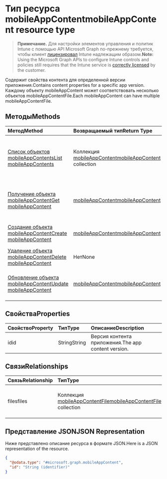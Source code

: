 # <a name="mobileappcontent-resource-type"></a><span data-ttu-id="ebf46-101">Тип ресурса mobileAppContent</span><span class="sxs-lookup"><span data-stu-id="ebf46-101">mobileAppContent resource type</span></span>

> <span data-ttu-id="ebf46-102">**Примечание.** Для настройки элементов управления и политик Intune с помощью API Microsoft Graph по-прежнему требуется, чтобы клиент [лицензировал](https://go.microsoft.com/fwlink/?linkid=839381) Intune надлежащим образом.</span><span class="sxs-lookup"><span data-stu-id="ebf46-102">**Note:** Using the Microsoft Graph APIs to configure Intune controls and policies still requires that the Intune service is [correctly licensed](https://go.microsoft.com/fwlink/?linkid=839381) by the customer.</span></span>

<span data-ttu-id="ebf46-103">Содержит свойства контента для определенной версии приложения.</span><span class="sxs-lookup"><span data-stu-id="ebf46-103">Contains content properties for a specific app version.</span></span> <span data-ttu-id="ebf46-104">Каждому объекту mobileAppContent может соответствовать несколько объектов mobileAppContentFile.</span><span class="sxs-lookup"><span data-stu-id="ebf46-104">Each mobileAppContent can have multiple mobileAppContentFile.</span></span>
## <a name="methods"></a><span data-ttu-id="ebf46-105">Методы</span><span class="sxs-lookup"><span data-stu-id="ebf46-105">Methods</span></span>
|<span data-ttu-id="ebf46-106">Метод</span><span class="sxs-lookup"><span data-stu-id="ebf46-106">Method</span></span>|<span data-ttu-id="ebf46-107">Возвращаемый тип</span><span class="sxs-lookup"><span data-stu-id="ebf46-107">Return Type</span></span>|<span data-ttu-id="ebf46-108">Описание</span><span class="sxs-lookup"><span data-stu-id="ebf46-108">Description</span></span>|
|:---|:---|:---|
|[<span data-ttu-id="ebf46-109">Список объектов mobileAppContents</span><span class="sxs-lookup"><span data-stu-id="ebf46-109">List mobileAppContents</span></span>](../api/intune_apps_mobileappcontent_list.md)|<span data-ttu-id="ebf46-110">Коллекция [mobileAppContent](../resources/intune_apps_mobileappcontent.md)</span><span class="sxs-lookup"><span data-stu-id="ebf46-110">[mobileAppContent](../resources/intune_apps_mobileappcontent.md) collection</span></span>|<span data-ttu-id="ebf46-111">Список свойств и связей объектов [mobileAppContent](../resources/intune_apps_mobileappcontent.md).</span><span class="sxs-lookup"><span data-stu-id="ebf46-111">List properties and relationships of the [mobileAppContent](../resources/intune_apps_mobileappcontent.md) objects.</span></span>|
|[<span data-ttu-id="ebf46-112">Получение объекта mobileAppContent</span><span class="sxs-lookup"><span data-stu-id="ebf46-112">Get mobileAppContent</span></span>](../api/intune_apps_mobileappcontent_get.md)|[<span data-ttu-id="ebf46-113">mobileAppContent</span><span class="sxs-lookup"><span data-stu-id="ebf46-113">mobileAppContent</span></span>](../resources/intune_apps_mobileappcontent.md)|<span data-ttu-id="ebf46-114">Чтение свойств и связей объекта [mobileAppContent](../resources/intune_apps_mobileappcontent.md).</span><span class="sxs-lookup"><span data-stu-id="ebf46-114">Read properties and relationships of the [mobileAppContent](../resources/intune_apps_mobileappcontent.md) object.</span></span>|
|[<span data-ttu-id="ebf46-115">Создание объекта mobileAppContent</span><span class="sxs-lookup"><span data-stu-id="ebf46-115">Create mobileAppContent</span></span>](../api/intune_apps_mobileappcontent_create.md)|[<span data-ttu-id="ebf46-116">mobileAppContent</span><span class="sxs-lookup"><span data-stu-id="ebf46-116">mobileAppContent</span></span>](../resources/intune_apps_mobileappcontent.md)|<span data-ttu-id="ebf46-117">Создание объекта [mobileAppContent](../resources/intune_apps_mobileappcontent.md).</span><span class="sxs-lookup"><span data-stu-id="ebf46-117">Create a new [mobileAppContent](../resources/intune_apps_mobileappcontent.md) object.</span></span>|
|[<span data-ttu-id="ebf46-118">Удаление объекта mobileAppContent</span><span class="sxs-lookup"><span data-stu-id="ebf46-118">Delete mobileAppContent</span></span>](../api/intune_apps_mobileappcontent_delete.md)|<span data-ttu-id="ebf46-119">Нет</span><span class="sxs-lookup"><span data-stu-id="ebf46-119">None</span></span>|<span data-ttu-id="ebf46-120">Удаляет объект [mobileAppContent](../resources/intune_apps_mobileappcontent.md).</span><span class="sxs-lookup"><span data-stu-id="ebf46-120">Deletes a [mobileAppContent](../resources/intune_apps_mobileappcontent.md).</span></span>|
|[<span data-ttu-id="ebf46-121">Обновление объекта mobileAppContent</span><span class="sxs-lookup"><span data-stu-id="ebf46-121">Update mobileAppContent</span></span>](../api/intune_apps_mobileappcontent_update.md)|[<span data-ttu-id="ebf46-122">mobileAppContent</span><span class="sxs-lookup"><span data-stu-id="ebf46-122">mobileAppContent</span></span>](../resources/intune_apps_mobileappcontent.md)|<span data-ttu-id="ebf46-123">Обновление свойств объекта [mobileAppContent](../resources/intune_apps_mobileappcontent.md).</span><span class="sxs-lookup"><span data-stu-id="ebf46-123">Update the properties of a [mobileAppContent](../resources/intune_apps_mobileappcontent.md) object.</span></span>|

## <a name="properties"></a><span data-ttu-id="ebf46-124">Свойства</span><span class="sxs-lookup"><span data-stu-id="ebf46-124">Properties</span></span>
|<span data-ttu-id="ebf46-125">Свойство</span><span class="sxs-lookup"><span data-stu-id="ebf46-125">Property</span></span>|<span data-ttu-id="ebf46-126">Тип</span><span class="sxs-lookup"><span data-stu-id="ebf46-126">Type</span></span>|<span data-ttu-id="ebf46-127">Описание</span><span class="sxs-lookup"><span data-stu-id="ebf46-127">Description</span></span>|
|:---|:---|:---|
|<span data-ttu-id="ebf46-128">id</span><span class="sxs-lookup"><span data-stu-id="ebf46-128">id</span></span>|<span data-ttu-id="ebf46-129">String</span><span class="sxs-lookup"><span data-stu-id="ebf46-129">String</span></span>|<span data-ttu-id="ebf46-130">Версия контента приложения.</span><span class="sxs-lookup"><span data-stu-id="ebf46-130">The app content version.</span></span>|

## <a name="relationships"></a><span data-ttu-id="ebf46-131">Связи</span><span class="sxs-lookup"><span data-stu-id="ebf46-131">Relationships</span></span>
|<span data-ttu-id="ebf46-132">Связь</span><span class="sxs-lookup"><span data-stu-id="ebf46-132">Relationship</span></span>|<span data-ttu-id="ebf46-133">Тип</span><span class="sxs-lookup"><span data-stu-id="ebf46-133">Type</span></span>|<span data-ttu-id="ebf46-134">Описание</span><span class="sxs-lookup"><span data-stu-id="ebf46-134">Description</span></span>|
|:---|:---|:---|
|<span data-ttu-id="ebf46-135">files</span><span class="sxs-lookup"><span data-stu-id="ebf46-135">files</span></span>|<span data-ttu-id="ebf46-136">Коллекция [mobileAppContentFile](../resources/intune_apps_mobileappcontentfile.md)</span><span class="sxs-lookup"><span data-stu-id="ebf46-136">[mobileAppContentFile](../resources/intune_apps_mobileappcontentfile.md) collection</span></span>|<span data-ttu-id="ebf46-137">Список файлов для этой версии контента приложения.</span><span class="sxs-lookup"><span data-stu-id="ebf46-137">The list of files for this app content version.</span></span>|

## <a name="json-representation"></a><span data-ttu-id="ebf46-138">Представление JSON</span><span class="sxs-lookup"><span data-stu-id="ebf46-138">JSON Representation</span></span>
<span data-ttu-id="ebf46-139">Ниже представлено описание ресурса в формате JSON.</span><span class="sxs-lookup"><span data-stu-id="ebf46-139">Here is a JSON representation of the resource.</span></span>
<!-- {
  "blockType": "resource",
  "keyProperty": "id",
  "@odata.type": "microsoft.graph.mobileAppContent"
}
-->
``` json
{
  "@odata.type": "#microsoft.graph.mobileAppContent",
  "id": "String (identifier)"
}
```



